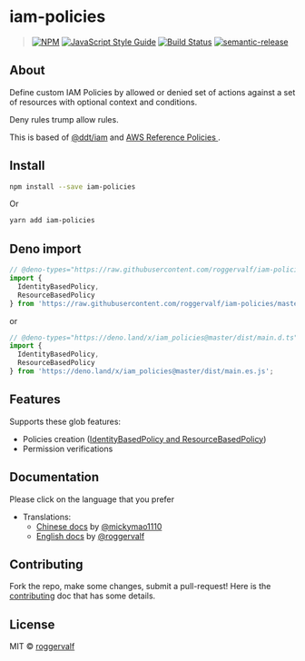 # iam-policies

> [![NPM](https://img.shields.io/npm/v/iam-policies.svg)](https://www.npmjs.com/package/iam-policies) [![JavaScript Style Guide](https://img.shields.io/badge/code_style-standard-brightgreen.svg)](https://standardjs.com) [![Build Status](https://travis-ci.com/roggervalf/iam-policies.svg?branch=master)](https://travis-ci.com/github/roggervalf/iam-policies) [![semantic-release](https://img.shields.io/badge/%20%20%F0%9F%93%A6%F0%9F%9A%80-semantic--release-e10079.svg)](https://github.com/semantic-release/semantic-release)

## About

Define custom IAM Policies by allowed or denied set of actions against a set of resources with optional context and conditions.

Deny rules trump allow rules.

This is based of [@ddt/iam](https://www.npmjs.com/package/@ddt/iam) and [AWS Reference Policies ](https://docs.aws.amazon.com/IAM/latest/UserGuide/reference_policies.html).

## Install

```bash
npm install --save iam-policies
```

Or

```bash
yarn add iam-policies
```

## Deno import

```ts
// @deno-types="https://raw.githubusercontent.com/roggervalf/iam-policies/master/dist/main.d.ts"
import {
  IdentityBasedPolicy,
  ResourceBasedPolicy
} from 'https://raw.githubusercontent.com/roggervalf/iam-policies/master/dist/main.es.js';
```

or

```ts
// @deno-types="https://deno.land/x/iam_policies@master/dist/main.d.ts"
import {
  IdentityBasedPolicy,
  ResourceBasedPolicy
} from 'https://deno.land/x/iam_policies@master/dist/main.es.js';
```

## Features

Supports these glob features:

- Policies creation ([IdentityBasedPolicy and ResourceBasedPolicy](https://docs.aws.amazon.com/IAM/latest/UserGuide/access_policies.html#access_policy-types))
- Permission verifications

## Documentation

Please click on the language that you prefer

- Translations:
  - [Chinese docs](https://roggervalf.github.io/iam-policies/zh-CN/) by [@mickymao1110](https://github.com/mickymao1110)
  - [English docs](https://roggervalf.github.io/iam-policies/en/) by [@roggervalf](https://github.com/roggervalf)

## Contributing

Fork the repo, make some changes, submit a pull-request! Here is the [contributing](contributing.md) doc that has some details.

## License

MIT © [roggervalf](https://github.com/roggervalf)

